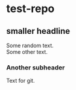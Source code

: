 # test-repo

## smaller headline

Some random text.  
Some other text.

### Another subheader

Text for git.
